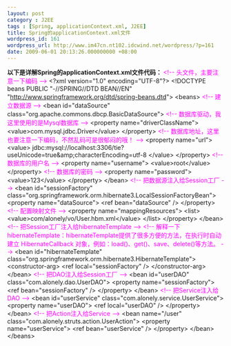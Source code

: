 ```yaml
---
layout: post
category : J2EE
tags : [Spring, applicationContext.xml, J2EE]
title: Spring的applicationContext.xml文件
wordpress_id: 161
wordpress_url: http://www.im47cn.nt102.idcwind.net/wordpress/?p=161
date: 2009-06-01 20:13:26.000000000 +08:00
---
```

<span style="font-weight: bold;">以下是详解Spring的applicationContext.xml文件代码：
</span><span style="color: #ff00ff;">&lt;!-- 头文件，主要注意一下编码 --&gt;</span>
&lt;?xml version="1.0" encoding="UTF-8"?&gt;
&lt;!DOCTYPE beans PUBLIC "-//SPRING//DTD BEAN//EN" "http://www.springframework.org/dtd/spring-beans.dtd"&gt;
&lt;beans&gt;
<span style="color: #ff00ff;"> &lt;!-- 建立数据源 --&gt;</span><span style="color: #0000ff;">
</span> &lt;bean id="dataSource" class="org.apache.commons.dbcp.BasicDataSource"&gt;
<span style="color: #ff00ff;"> &lt;!-- 数据库驱动，我这里使用的是Mysql数据库 --&gt;</span><span style="color: #0000ff;">
</span> &lt;property name="driverClassName"&gt;
&lt;value&gt;com.mysql.jdbc.Driver&lt;/value&gt;
&lt;/property&gt;
<span style="color: #ff00ff;"> &lt;!-- 数据库地址，这里也要注意一下编码，不然乱码可是很郁闷的哦！ --&gt;</span><span style="color: #ffff00;">
</span> &lt;property name="url"&gt;
&lt;value&gt;
jdbc:mysql://localhost:3306/tie?useUnicode=true&amp;amp;characterEncoding=utf-8
&lt;/value&gt;
&lt;/property&gt;
<span style="color: #ff00ff;"> &lt;!-- 数据库的用户名 --&gt;</span><span style="color: #0000ff;">
</span> &lt;property name="username"&gt;
&lt;value&gt;root&lt;/value&gt;
&lt;/property&gt;
<span style="color: #ff00ff;"> &lt;!-- 数据库的密码 --&gt;</span><span style="color: #0000ff;">
</span> &lt;property name="password"&gt;
&lt;value&gt;123&lt;/value&gt;
&lt;/property&gt;
&lt;/bean&gt;
<span style="color: #ff00ff;"> &lt;!-- 把数据源注入给Session工厂 --&gt;</span>
&lt;bean id="sessionFactory"
class="org.springframework.orm.hibernate3.LocalSessionFactoryBean"&gt;
&lt;property name="dataSource"&gt;
&lt;ref bean="dataSource" /&gt;
&lt;/property&gt;
<span style="color: #ff00ff;"> &lt;!-- 配置映射文件 --&gt;</span>
&lt;property name="mappingResources"&gt;
&lt;list&gt;
&lt;value&gt;com/alonely/vo/User.hbm.xml&lt;/value&gt;
&lt;/list&gt;
&lt;/property&gt;
&lt;/bean&gt;
<span style="color: #ff00ff;"> &lt;!-- 把Session工厂注入给hibernateTemplate --&gt;
&lt;!-- 解释一下hibernateTemplate：hibernateTemplate提供了很多方便的方法，在执行时自动建立 HibernateCallback 对象，例如：load()、get()、save、delete()等方法。 --&gt;</span>
&lt;bean id="hibernateTemplate"
class="org.springframework.orm.hibernate3.HibernateTemplate"&gt;
&lt;constructor-arg&gt;
&lt;ref local="sessionFactory" /&gt;
&lt;/constructor-arg&gt;
&lt;/bean&gt;
<span style="color: #ff00ff;"> &lt;!-- 把DAO注入给Session工厂 --&gt;</span><span style="color: #ffff00;">
</span> &lt;bean id="userDAO" class="com.alonely.dao.UserDAO"&gt;
&lt;property name="sessionFactory"&gt;
&lt;ref bean="sessionFactory" /&gt;
&lt;/property&gt;
&lt;/bean&gt;
<span style="color: #ff00ff;"> &lt;!-- 把Service注入给DAO --&gt;</span><span style="color: #0000ff;">
</span> &lt;bean id="userService" class="com.alonely.service.UserService"&gt;
&lt;property name="userDAO"&gt;
&lt;ref local="userDAO" /&gt;
&lt;/property&gt;
&lt;/bean&gt;
<span style="color: #ff00ff;"> &lt;!-- 把Action注入给Service --&gt;</span>
&lt;bean name="/user" class="com.alonely.struts.action.UserAction"&gt;
&lt;property name="userService"&gt;
&lt;ref bean="userService" /&gt;
&lt;/property&gt;
&lt;/bean&gt;
&lt;/beans&gt;
